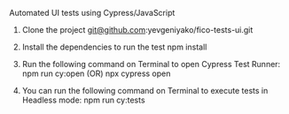 Automated UI tests using Cypress/JavaScript

1. Clone the project
git@github.com:yevgeniyako/fico-tests-ui.git

2. Install the dependencies to run the test
npm install

3. Run the following command on Terminal to open Cypress Test Runner:
npm run cy:open (OR) npx cypress open

4. You can run the following command on Terminal to execute tests in Headless mode:
npm run cy:tests
